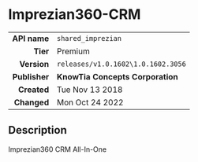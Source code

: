 # Imprezian360-CRM
| | |
|-:|-|
|**API name**|`shared_imprezian`|
|**Tier**|Premium|
|**Version**|`releases/v1.0.1602\1.0.1602.3056`|
|**Publisher**|**KnowTia Concepts Corporation**|
|**Created**|Tue Nov 13 2018|
|**Changed**|Mon Oct 24 2022|

## Description
Imprezian360 CRM All-In-One
